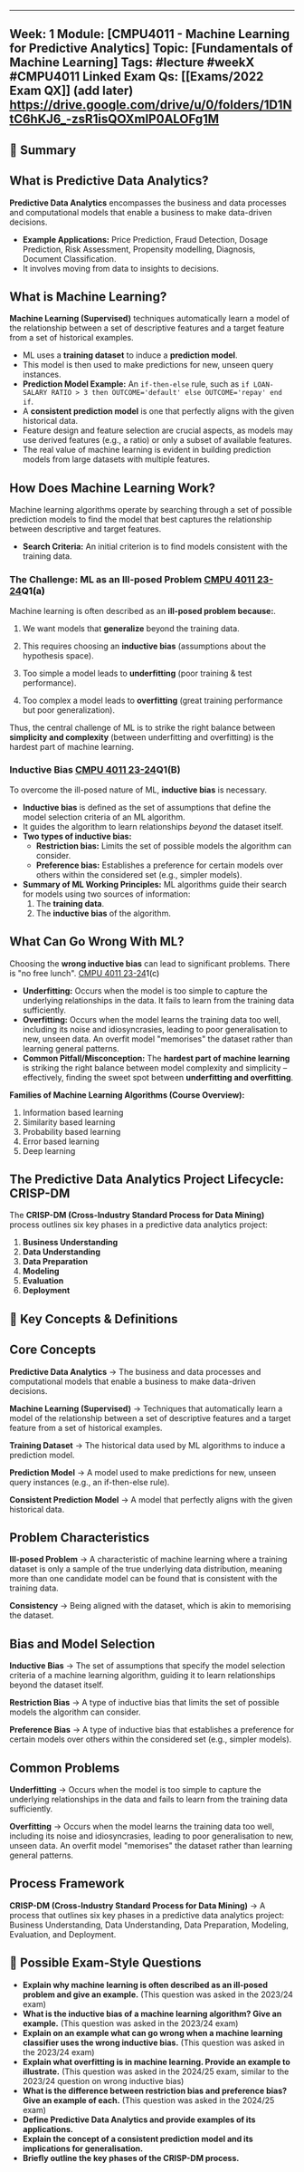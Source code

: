 
---
Week: 1
Module: [CMPU4011 - Machine Learning for Predictive Analytics]
Topic: [Fundamentals of Machine Learning]
Tags: #lecture #weekX #CMPU4011 
Linked Exam Qs: [[Exams/2022 Exam QX]] (add later)
https://drive.google.com/drive/u/0/folders/1D1NtC6hKJ6_-zsR1isQOXmIP0ALOFg1M
---

## 📘 Summary

## What is Predictive Data Analytics?

**Predictive Data Analytics** encompasses the business and data processes and computational models that enable a business to make data-driven decisions.

- **Example Applications:** Price Prediction, Fraud Detection, Dosage Prediction, Risk Assessment, Propensity modelling, Diagnosis, Document Classification.
- It involves moving from data to insights to decisions.

## What is Machine Learning?

**Machine Learning (Supervised)** techniques automatically learn a model of the relationship between a set of descriptive features and a target feature from a set of historical examples.

- ML uses a **training dataset** to induce a **prediction model**.
- This model is then used to make predictions for new, unseen query instances.
- **Prediction Model Example:** An `if-then-else` rule, such as `if LOAN-SALARY RATIO > 3 then OUTCOME='default' else OUTCOME='repay' end if`.
- A **consistent prediction model** is one that perfectly aligns with the given historical data.
- Feature design and feature selection are crucial aspects, as models may use derived features (e.g., a ratio) or only a subset of available features.
- The real value of machine learning is evident in building prediction models from large datasets with multiple features.

## How Does Machine Learning Work?

Machine learning algorithms operate by searching through a set of possible prediction models to find the model that best captures the relationship between descriptive and target features.

- **Search Criteria:** An initial criterion is to find models consistent with the training data.

### The Challenge: ML as an Ill-posed Problem [CMPU 4011 23-24](obsidian://adv-uri?vault=CS-FinalYear-Vault&filepath=CMPU4011%20-%20Machine%20Learning%20for%20Predictive%20Analytics%2FExams%2FCMPU%204011%2023-24.pdf)<span style="color:rgb(0, 0, 0)">Q1(a)</span>

Machine learning is often described as an **ill-posed problem because:**.

1. We want models that **generalize** beyond the training data.
    
2. This requires choosing an **inductive bias** (assumptions about the hypothesis space).
    
3. Too simple a model leads to **underfitting** (poor training & test performance).
    
4. Too complex a model leads to **overfitting** (great training performance but poor generalization).
    

Thus, the central challenge of ML is to strike the right balance between **simplicity and complexity** (between underfitting and overfitting) is the hardest part of machine learning.

### Inductive Bias [CMPU 4011 23-24](obsidian://adv-uri?vault=CS-FinalYear-Vault&filepath=CMPU4011%20-%20Machine%20Learning%20for%20Predictive%20Analytics%2FExams%2FCMPU%204011%2023-24.pdf)Q1(B)

To overcome the ill-posed nature of ML, **inductive bias** is necessary.
	
- **Inductive bias** is defined as the set of assumptions that define the model selection criteria of an ML algorithm.
- It guides the algorithm to learn relationships _beyond_ the dataset itself.
- **Two types of inductive bias:**
    - **Restriction bias:** Limits the set of possible models the algorithm can consider.
    - **Preference bias:** Establishes a preference for certain models over others within the considered set (e.g., simpler models).
- **Summary of ML Working Principles:** ML algorithms guide their search for models using two sources of information:
    1. The **training data**.
    2. The **inductive bias** of the algorithm.

## What Can Go Wrong With ML?

Choosing the **wrong inductive bias** can lead to significant problems. There is "no free lunch". [CMPU 4011 23-24](obsidian://adv-uri?vault=CS-FinalYear-Vault&filepath=CMPU4011%20-%20Machine%20Learning%20for%20Predictive%20Analytics%2FExams%2FCMPU%204011%2023-24.pdf)<span style="color:rgb(0, 0, 0)">1(c)</span>

- **Underfitting:** Occurs when the model is too simple to capture the underlying relationships in the data. It fails to learn from the training data sufficiently.
- **Overfitting:** Occurs when the model learns the training data too well, including its noise and idiosyncrasies, leading to poor generalisation to new, unseen data. An overfit model "memorises" the dataset rather than learning general patterns.
- **Common Pitfall/Misconception:** The **hardest part of machine learning** is striking the right balance between model complexity and simplicity – effectively, finding the sweet spot between **underfitting and overfitting**.

**Families of Machine Learning Algorithms (Course Overview):**

1. Information based learning
2. Similarity based learning
3. Probability based learning
4. Error based learning
5. Deep learning

## The Predictive Data Analytics Project Lifecycle: CRISP-DM

The **CRISP-DM (Cross-Industry Standard Process for Data Mining)** process outlines six key phases in a predictive data analytics project:

1. **Business Understanding**
2. **Data Understanding**
3. **Data Preparation**
4. **Modeling**
5. **Evaluation**
6. **Deployment**


## 🔑 Key Concepts & Definitions

## Core Concepts

**Predictive Data Analytics** → The business and data processes and computational models that enable a business to make data-driven decisions.

**Machine Learning (Supervised)** → Techniques that automatically learn a model of the relationship between a set of descriptive features and a target feature from a set of historical examples.

**Training Dataset** → The historical data used by ML algorithms to induce a prediction model.

**Prediction Model** → A model used to make predictions for new, unseen query instances (e.g., an if-then-else rule).

**Consistent Prediction Model** → A model that perfectly aligns with the given historical data.

## Problem Characteristics

**Ill-posed Problem** → A characteristic of machine learning where a training dataset is only a sample of the true underlying data distribution, meaning more than one candidate model can be found that is consistent with the training data.

**Consistency** → Being aligned with the dataset, which is akin to memorising the dataset.

## Bias and Model Selection

**Inductive Bias** → The set of assumptions that specify the model selection criteria of a machine learning algorithm, guiding it to learn relationships beyond the dataset itself.

**Restriction Bias** → A type of inductive bias that limits the set of possible models the algorithm can consider.

**Preference Bias** → A type of inductive bias that establishes a preference for certain models over others within the considered set (e.g., simpler models).

## Common Problems

**Underfitting** → Occurs when the model is too simple to capture the underlying relationships in the data and fails to learn from the training data sufficiently.

**Overfitting** → Occurs when the model learns the training data too well, including its noise and idiosyncrasies, leading to poor generalisation to new, unseen data. An overfit model "memorises" the dataset rather than learning general patterns.

## Process Framework

**CRISP-DM (Cross-Industry Standard Process for Data Mining)** → A process that outlines six key phases in a predictive data analytics project: Business Understanding, Data Understanding, Data Preparation, Modeling, Evaluation, and Deployment.

## 🎯 Possible Exam-Style Questions

- **Explain why machine learning is often described as an ill-posed problem and give an example.** (This question was asked in the 2023/24 exam)
- **What is the inductive bias of a machine learning algorithm? Give an example.** (This question was asked in the 2023/24 exam)
- **Explain on an example what can go wrong when a machine learning classifier uses the wrong inductive bias.** (This question was asked in the 2023/24 exam)
- **Explain what overfitting is in machine learning. Provide an example to illustrate.** (This question was asked in the 2024/25 exam, similar to the 2023/24 question on wrong inductive bias)
- **What is the difference between restriction bias and preference bias? Give an example of each.** (This question was asked in the 2024/25 exam)
- **Define Predictive Data Analytics and provide examples of its applications.**
- **Explain the concept of a consistent prediction model and its implications for generalisation.**
- **Briefly outline the key phases of the CRISP-DM process.**

